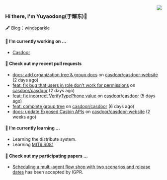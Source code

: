 <img align="right" src="https://github-readme-stats.vercel.app/api?username=leo220yuyaodog&show_icons=true&icon_color=805AD5&text_color=718096&bg_color=ffffff&hide_title=true" />

### Hi there, I'm Yuyaodong(于耀东)👋
🖋 Blog：[windsparkle](https://blog.windsparkle.top)
#### 🔭 I’m currently working on ...
- [Casdoor](https://github.com/casdoor)

#### 🔨 Check out my recent pull requests

- [docs: add organization tree &amp; group docs](https://github.com/casdoor/casdoor-website/pull/495) on [casdoor/casdoor-website](https://github.com/casdoor/casdoor-website) (2 days ago)
- [feat: fix bug that users in role don&#39;t work for permissions](https://github.com/casdoor/casdoor/pull/1977) on [casdoor/casdoor](https://github.com/casdoor/casdoor) (2 days ago)
- [feat: fix incorrect VerifyTypePhone value](https://github.com/casdoor/casdoor/pull/1968) on [casdoor/casdoor](https://github.com/casdoor/casdoor) (5 days ago)
- [feat: complete group tree](https://github.com/casdoor/casdoor/pull/1967) on [casdoor/casdoor](https://github.com/casdoor/casdoor) (6 days ago)
- [docs: update Exposed Casbin APIs](https://github.com/casdoor/casdoor-website/pull/492) on [casdoor/casdoor-website](https://github.com/casdoor/casdoor-website) (2 weeks ago)

#### 🌱 I’m currently learning ...
- Learning the distribute system.
- Learning [MIT6.S081](https://pdos.csail.mit.edu/6.828/2021/schedule.html)

#### 📜 Check out my participating papers ...
- [Scheduling a multi-agent flow shop with two scenarios and release dates](https://www.tandfonline.com/doi/full/10.1080/00207543.2023.2188646) has been accepted by IGPR.

